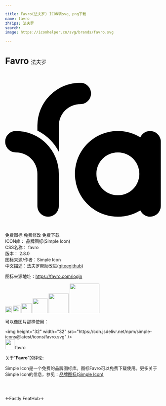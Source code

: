 ```yaml
---

title: Favro(法夫罗) ICON转svg、png下载
name: favro
zhTips: 法夫罗
search: 
image: https://iconhelper.cn/svg/brands/favro.svg

---
```


# Favro  <small style="font-size: 60%;font-weight: 100">法夫罗</small>

<div id="svg" class="svg-wrap">
<svg role="img" viewBox="0 0 24 24" xmlns="http://www.w3.org/2000/svg"><title>Favro icon</title><path d="M11.586 1.655a6.623 6.623 0 0 0-6.621 6.621v.772a7.503 7.503 0 0 1 3.31 3.269V8.276a3.302 3.302 0 0 1 3.31-3.31c.91 0 1.655-.745 1.655-1.655s-.745-1.655-1.655-1.655zM1.655 9.103C.745 9.103 0 9.848 0 10.758s.745 1.655 1.655 1.655a3.302 3.302 0 0 1 3.31 3.31v4.966c0 .91.745 1.655 1.655 1.655s1.655-.745 1.655-1.655v-4.966a6.623 6.623 0 0 0-6.621-6.621zm15.724 0c-3.655 0-6.621 2.966-6.621 6.621s2.966 6.621 6.621 6.621a6.583 6.583 0 0 0 3.462-.979c.262.579.841.979 1.503.979a1.66 1.66 0 0 0 1.655-1.655v-9.931a1.66 1.66 0 0 0-1.655-1.655c-.676 0-1.241.4-1.503.979a6.574 6.574 0 0 0-3.462-.979zm0 3.311c1.834 0 3.31 1.476 3.31 3.31s-1.476 3.31-3.31 3.31c-1.835 0-3.31-1.476-3.31-3.31s1.476-3.31 3.31-3.31z"/></svg>
</div>
<detail full-name='favro'></detail>

<div class="detail-page">
<p>
<span><span class="badge-success badge">免费图标</span> <span class="badge-success badge">免费修改</span>  <span class="badge-success badge">免费下载</span> </span>
<br/>
<span>
ICON库：
<span class="badge-secondary badge">品牌图标(Simple Icon)</span> 
</span>
<br/>
<span>
CSS名称：
<span class="badge-secondary badge">favro</span> 
</span>

<br/>
<span>
版本：
<span class="badge-secondary badge">2.8.0</span> 
</span>
<br/>
<span>图标来源/作者：<span class="badge-light badge">Simple Icon</span></span> 
<br/>
<span class="zh-detail">中文描述：<span class="badge-primary badge">法夫罗</span><span class="help-link"><span>帮助改进</span>(<a href="https://gitee.com/liuwave/icon-helper/edit/master/json/brands/favro.json" target="_blank" rel="noopener noreferrer">gitee</a><a href="https://github.com/liuwave/icon-helper/edit/master/json/brands/favro.json" target="_blank" rel="noopener noreferrer">github</a></span>)</span><br/>
</p>
</div><div class="description description alert alert-light"><p>图标来源地址：<a href="https://favro.com/login" target="_blank" rel="noopener noreferrer">https://favro.com/login</a></p></div>
<div class="alert alert-dark">
<img height="21" width="21" src="https://cdn.jsdelivr.net/npm/simple-icons@latest/icons/favro.svg" />
<img height="24" width="24" src="https://cdn.jsdelivr.net/npm/simple-icons@latest/icons/favro.svg" />
<img height="32" width="32" src="https://cdn.jsdelivr.net/npm/simple-icons@latest/icons/favro.svg" />
<img height="48" width="48" src="https://cdn.jsdelivr.net/npm/simple-icons@latest/icons/favro.svg" />
<img height="64" width="64" src="https://cdn.jsdelivr.net/npm/simple-icons@latest/icons/favro.svg" />
<img height="96" width="96" src="https://cdn.jsdelivr.net/npm/simple-icons@latest/icons/favro.svg" />

</div>
<div>
  <p>可以像图片那样使用：    
  </p>
  <div class="alert alert-primary" style="font-size: 14px">
    &lt;img height="32" width="32" src="https://cdn.jsdelivr.net/npm/simple-icons@latest/icons/favro.svg" /&gt;
    <copy-btn content='<img height="32" width="32" src="https://cdn.jsdelivr.net/npm/simple-icons@latest/icons/favro.svg" />'></copy-btn>
  </div>
  <div class="alert alert-secondary">
    <img height="32" width="32" src="https://cdn.jsdelivr.net/npm/simple-icons@latest/icons/favro.svg" />favro
    <copy-btn content="favro" btn-title="复制图标名称"></copy-btn>
  </div>
</div>
<div class="icon-detail__container">
<p>关于“<b>Favro</b>”的评论:</p>
</div>
<Vssue title="关于“Favro”的评论" />
<div><p>Simple Icon是一个免费的品牌图标库。图标Favro可以免费下载使用。更多关于  Simple Icon的信息，参见：<a target="_blank" href="https://iconhelper.cn/brands.html">品牌图标(Simple Icon)</a>
</p></div>


<div style="padding:2rem 0 " class="page-nav"><p class="inner"><span class="prev">←<router-link to="/icon/fastly.html">Fastly</router-link></span> <span class="next"><router-link to="/icon/feathub.html">FeatHub</router-link>→</span></p></div>
